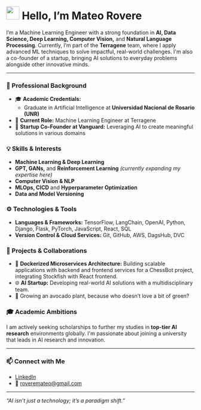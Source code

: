 # <img src="https://media.giphy.com/media/hvRJCLFzcasrR4ia7z/giphy.gif" width="35"> Hello, I’m Mateo Rovere

I’m a Machine Learning Engineer with a strong foundation in **AI, Data Science, Deep Learning, Computer Vision,** and **Natural Language Processing**. Currently, I’m part of the **Terragene** team, where I apply advanced ML techniques to solve impactful, real-world challenges. I'm also a co-founder of a startup, bringing AI solutions to everyday problems alongside other innovative minds.

---

### 💼 Professional Background

- 🎓 **Academic Credentials:** 
  - Graduate in Artificial Intelligence at **Universidad Nacional de Rosario (UNR)**
- 🤖 **Current Role:** Machine Learning Engineer at Terragene
- 🚀 **Startup Co-Founder at Vanguard:** Leveraging AI to create meaningful solutions in various domains

### 💡 Skills & Interests

- **Machine Learning & Deep Learning**  
- **GPT, GANs,** and **Reinforcement Learning** *(currently expanding my expertise here)*
- **Computer Vision & NLP**
- **MLOps, CICD** and **Hyperparameter Optimization**
- **Data and Model Versioning**

### ⚙️ Technologies & Tools

- **Languages & Frameworks:** TensorFlow, LangChain, OpenAI, Python, Django, Flask, PyTorch, JavaScript, React, SQL
- **Version Control & Cloud Services:** Git, GitHub, AWS, DagsHub, DVC

### 🌱 Projects & Collaborations

- 🐳 **Dockerized Microservices Architecture:** Building scalable applications with backend and frontend services for a ChessBot project, integrating Stockfish with React frontend.
- 🌐 **AI Startup:** Developing real-world AI solutions with a multidisciplinary team.
- 🌱 Growing an avocado plant, because who doesn’t love a bit of green?

### 🎓 Academic Ambitions

I am actively seeking scholarships to further my studies in **top-tier AI research** environments globally. I'm passionate about joining a university that leads in AI research and innovation.

---

### 📫 Connect with Me

- [LinkedIn](https://www.linkedin.com/in/mateo-rovere)
- 📧 roveremateo@gmail.com

--- 

*“AI isn’t just a technology; it’s a paradigm shift.”* 
